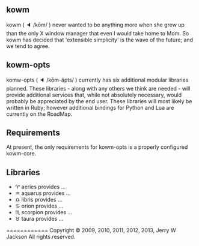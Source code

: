 ## kowm
kowm ( :speaker: /kōm/ ) never wanted to be anything more when she grew up than the 
only X window manager that even I would take home to Mom. So kowm has decided 
that 'extensible simplicity' is the wave of the future; and we tend to agree.

## kowm-opts
komw-opts ( :speaker: /kōm-äpts/ ) currently has six additional modular libraries planned. 
These libraries - along with any others we think are needed - will provide 
additional services that, while not absolutely necessary, would probably be 
appreciated by the end user. These libraries will most likely be written in 
Ruby; however additional bindings for Python and Lua are currently on the 
RoadMap.


## Requirements
At present, the only requirements for kowm-opts is a properly configured kowm-core.

## Libraries
-  :aries: aeries provides ...
-  :aquarius: aquarus provides ...
-  :libra: libris provides ...
-  :cancer: orion provides ...
-  :scorpius: scorpion provides ...
-  :taurus: taura provides ...


============
Copyright :copyright: 2009, 2010, 2011, 2012, 2013, Jerry W Jackson
All rights reserved.
